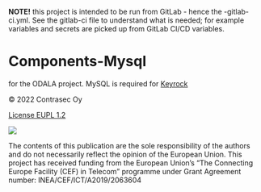 **NOTE!** this project is intended to be run from GitLab - hence the -gitlab-ci.yml. See the gitlab-ci file to understand what is needed; for example variables and secrets are picked up from GitLab CI/CD variables.

# Components-Mysql
for the ODALA project. MySQL is required for [Keyrock](https://fiware-idm.readthedocs.io/en/latest/)

© 2022 Contrasec Oy

[License EUPL 1.2](https://eupl.eu/1.2/en/)

![](https://ec.europa.eu/inea/sites/default/files/ceflogos/en_horizontal_cef_logo_2.png)

The contents of this publication are the sole responsibility of the authors and do not necessarily reflect the opinion of the European Union.
This project has received funding from the European Union’s “The Connecting Europe Facility (CEF) in Telecom” programme under Grant Agreement number: INEA/CEF/ICT/A2019/2063604

